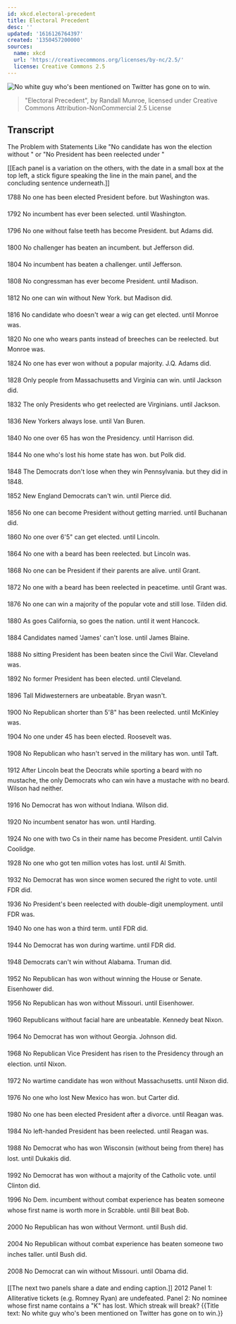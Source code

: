 ```yaml
---
id: xkcd.electoral-precedent
title: Electoral Precedent
desc: ''
updated: '1616126764397'
created: '1350457200000'
sources:
  name: xkcd
  url: 'https://creativecommons.org/licenses/by-nc/2.5/'
  license: Creative Commons 2.5
---
```

![No white guy who's been mentioned on Twitter has gone on to win.](https://imgs.xkcd.com/comics/electoral_precedent.png)
> "Electoral Precedent", by Randall Munroe, licensed under Creative Commons Attribution-NonCommercial 2.5 License

## Transcript
The Problem with Statements Like
"No <party> candidate has won the election without <state>" 
or
"No President has been reelected under <circumstances>"

[[Each panel is a variation on the others, with the date in a small box at the top left, a stick figure speaking the line in the main panel, and the concluding sentence underneath.]]

1788
No one has been elected President before.
but Washington was.

1792
No incumbent has ever been selected.
until Washington.

1796
No one without false teeth has become President.
but Adams did.

1800
No challenger has beaten an incumbent. 
but Jefferson did.

1804
No incumbent has beaten a challenger.
until Jefferson.

1808
No congressman has ever become President.
until Madison.

1812
No one can win without New York.
but Madison did.

1816
No candidate who doesn't wear a wig can get elected.
until Monroe was.

1820
No one who wears pants instead of breeches can be reelected.
but Monroe was.

1824
No one has ever won without a popular majority.
J.Q. Adams did.

1828
Only people from Massachusetts and Virginia can win.
until Jackson did.

1832
The only Presidents who get reelected are Virginians.
until Jackson.

1836
New Yorkers always lose.
until Van Buren.

1840
No one over 65 has won the Presidency.
until Harrison did.

1844
No one who's lost his home state has won.
but Polk did.

1848
The Democrats don't lose when they win Pennsylvania.
but they did in 1848.

1852
New England Democrats can't win.
until Pierce did.

1856
No one can become President without getting married.
until Buchanan did.

1860
No one over 6'5" can get elected.
until Lincoln.

1864
No one with a beard has been reelected.
but Lincoln was.

1868
No one can be President if their parents are alive.
until Grant.

1872
No one with a beard has been reelected in peacetime.
until Grant was.

1876
No one can win a majority of the popular vote and still lose.
Tilden did.

1880
As goes California, so goes the nation.
until it went Hancock.

1884
Candidates named 'James' can't lose.
until James Blaine.

1888
No sitting President has been beaten since the Civil War.
Cleveland was.

1892
No former President has been elected.
until Cleveland.

1896
Tall Midwesterners are unbeatable.
Bryan wasn't. 

1900
No Republican shorter than 5'8" has been reelected.
until McKinley was.

1904
No one under 45 has been elected.
Roosevelt was.

1908
No Republican who hasn't served in the military has won.
until Taft.

1912
After Lincoln beat the Deocrats while sporting a beard with no mustache, the only Democrats who can win have a mustache with no beard.
Wilson had neither.

1916
No Democrat has won without Indiana.
Wilson did.

1920
No incumbent senator has won.
until Harding.

1924
No one with two Cs in their name has become President.
until Calvin Coolidge.

1928
No one who got ten million votes has lost.
until Al Smith.

1932
No Democrat has won since women secured the right to vote.
until FDR did.

1936
No President's been reelected with double-digit unemployment.
until FDR was.

1940
No one has won a third term.
until FDR did.

1944
No Democrat has won during wartime.
until FDR did.

1948
Democrats can't win without Alabama.
Truman did.

1952
No Republican has won without winning the House or Senate.
Eisenhower did.

1956
No Republican has won without Missouri.
until Eisenhower.

1960
Republicans without facial hare are unbeatable.
Kennedy beat Nixon.

1964 
No Democrat has won without Georgia.
Johnson did.

1968
No Republican Vice President has risen to the Presidency through an election.
until Nixon.

1972
No wartime candidate has won without Massachusetts.
until Nixon did.

1976
No one who lost New Mexico has won.
but Carter did.

1980
No one has been elected President after a divorce.
until Reagan was.

1984
No left-handed President has been reelected.
until Reagan was.

1988
No Democrat who has won Wisconsin (without being from there) has lost.
until Dukakis did.

1992
No Democrat has won without a majority of the Catholic vote.
until Clinton did.

1996
No Dem. incumbent without combat experience has beaten someone whose first name is worth more in Scrabble.
until Bill beat Bob.

2000
No Republican has won without Vermont.
until Bush did.

2004
No Republican without combat experience has beaten someone two inches taller.
until Bush did.

2008
No Democrat can win without Missouri.
until Obama did.

[[The next two panels share a date and ending caption.]]
2012
Panel 1: Alliterative tickets (e.g. Romney
Ryan) are undefeated.
Panel 2: No nominee whose first name contains a "K" has lost.
Which streak will break?
{{Title text: No white guy who's been mentioned on Twitter has gone on to win.}}
